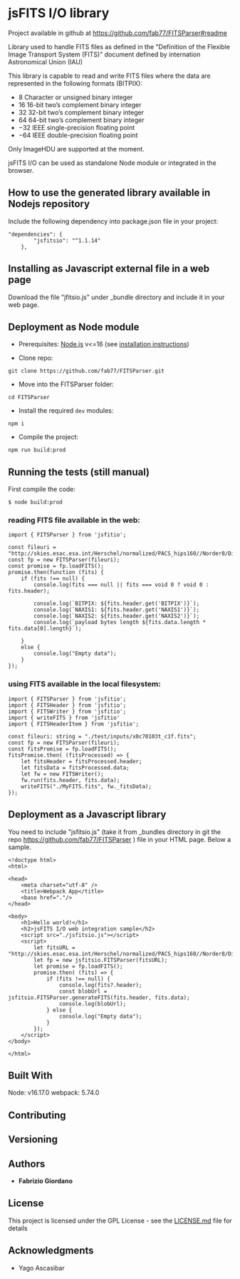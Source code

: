 # jsFITS I/O library

Project available in github at https://github.com/fab77/FITSParser#readme

Library used to handle FITS files as defined in the "Definition of the Flexible Image Transport System (FITS)" document defined by internation Astronomical Union (IAU)

This library is capable to read and write FITS files where the data are represented in the following formats (BITPIX):


- 8 Character or unsigned binary integer
- 16 16-bit two’s complement binary integer
- 32 32-bit two’s complement binary integer
- 64 64-bit two’s complement binary integer
- −32 IEEE single-precision floating point
- −64 IEEE double-precision floating point


Only ImageHDU are supported at the moment. 

jsFITS I/O can be used as standalone Node module or integrated in the browser. 


## How to use the generated library available in Nodejs repository
Include the following dependency into package.json file in your project:
```
"dependencies": {
        "jsfitsio": "^1.1.14"
    },
```

## Installing as Javascript external file in a web page

Download the file "jfitsio.js" under _bundle directory and include it in your web page.


## Deployment as Node module

- Prerequisites:
  [Node.js](https://nodejs.org) v<=16
  (see [installation instructions](https://nodejs.org/en/download/package-manager))

- Clone repo:
```
git clone https://github.com/fab77/FITSParser.git
```

- Move into the FITSParser folder:
```
cd FITSParser
```

- Install the required `dev` modules:
```
npm i
```

- Compile the project:
```
npm run build:prod
```

## Running the tests (still manual)
First compile the code:
```
$ node build:prod
```

### reading FITS file available in the web:
```
import { FITSParser } from 'jsfitio';

const fileuri = "http://skies.esac.esa.int/Herschel/normalized/PACS_hips160//Norder8/Dir40000/Npix47180.fits";
const fp = new FITSParser(fileuri);
const promise = fp.loadFITS();
promise.then(function (fits) {
    if (fits !== null) {
        console.log(fits === null || fits === void 0 ? void 0 : fits.header);

        console.log(`BITPIX: ${fits.header.get('BITPIX')}`);
        console.log(`NAXIS1: ${fits.header.get('NAXIS1')}`);
        console.log(`NAXIS2: ${fits.header.get('NAXIS2')}`);
        console.log(`payload bytes length ${fits.data.length * fits.data[0].length}`);

    }
    else {
        console.log("Empty data");
    }
});
```



### using FITS available in the local filesystem:
```
import { FITSParser } from 'jsfitio';
import { FITSHeader } from 'jsfitio';
import { FITSWriter } from 'jsfitio';
import { writeFITS } from 'jsfitio'
import { FITSHeaderItem } from 'jsfitio';

const fileuri: string = "./test/inputs/x0c70103t_c1f.fits";
const fp = new FITSParser(fileuri);
const fitsPromise = fp.loadFITS();
fitsPromise.then( (fitsProcessed) => {
    let fitsHeader = fitsProcessed.header;
    let fitsData = fitsProcessed.data;
    let fw = new FITSWriter();
    fw.run(fits.header, fits.data);
    writeFITS("./MyFITS.fits", fw._fitsData);
});
```


## Deployment as a Javascript library

You need to include "jsfitsio.js" (take it from _bundles directory in git the repo https://github.com/fab77/FITSParser ) file in your HTML page. Below a sample.

```
<!doctype html>
<html>

<head>
    <meta charset="utf-8" />
    <title>Webpack App</title>
    <base href="."/>
</head>

<body>
    <h1>Hello world!</h1>
    <h2>jsFITS I/O web integration sample</h2>
    <script src="./jsfitsio.js"></script>
    <script>
        let fitsURL = "http://skies.esac.esa.int/Herschel/normalized/PACS_hips160//Norder8/Dir40000/Npix47180.fits"
        let fp = new jsfitsio.FITSParser(fitsURL);
        let promise = fp.loadFITS();
        promise.then( (fits) => {
            if (fits !== null) {
                console.log(fits?.header);
                const blobUrl = jsfitsio.FITSParser.generateFITS(fits.header, fits.data);
                console.log(blobUrl);
            } else {
                console.log("Empty data");
            }
        });
    </script>
</body>

</html>
```

## Built With
Node: v16.17.0
webpack: 5.74.0

## Contributing

## Versioning

## Authors
* **Fabrizio Giordano**

## License

This project is licensed under the GPL License - see the [LICENSE.md](LICENSE.md) file for details

## Acknowledgments
* Yago Ascasibar
